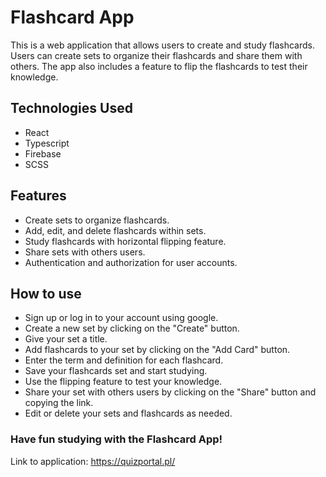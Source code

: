 # Flashcard App

This is a web application that allows users to create and study flashcards. Users can create sets to organize their flashcards and share them with others. The app also includes a feature to flip the flashcards to test their knowledge.

## Technologies Used

- React
- Typescript
- Firebase
- SCSS

## Features

- Create sets to organize flashcards.
- Add, edit, and delete flashcards within sets.
- Study flashcards with horizontal flipping feature.
- Share sets with others users.
- Authentication and authorization for user accounts.

## How to use

- Sign up or log in to your account using google.
- Create a new set by clicking on the "Create" button.
- Give your set a title.
- Add flashcards to your set by clicking on the "Add Card" button.
- Enter the term and definition for each flashcard.
- Save your flashcards set and start studying.
- Use the flipping feature to test your knowledge.
- Share your set with others users by clicking on the "Share" button and copying the link.
- Edit or delete your sets and flashcards as needed.

### Have fun studying with the Flashcard App!

Link to application: https://quizportal.pl/

